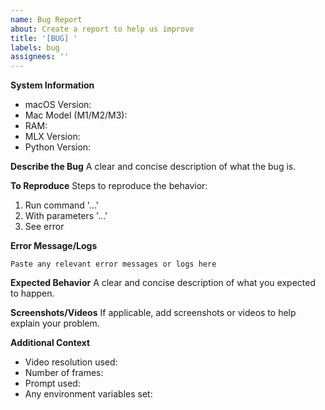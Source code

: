 ```yaml
---
name: Bug Report
about: Create a report to help us improve
title: '[BUG] '
labels: bug
assignees: ''
---
```


**System Information**
- macOS Version:
- Mac Model (M1/M2/M3):
- RAM:
- MLX Version:
- Python Version:

**Describe the Bug**
A clear and concise description of what the bug is.

**To Reproduce**
Steps to reproduce the behavior:
1. Run command '...'
2. With parameters '...'
3. See error

**Error Message/Logs**
```
Paste any relevant error messages or logs here
```

**Expected Behavior**
A clear and concise description of what you expected to happen.

**Screenshots/Videos**
If applicable, add screenshots or videos to help explain your problem.

**Additional Context**
- Video resolution used:
- Number of frames:
- Prompt used:
- Any environment variables set:
